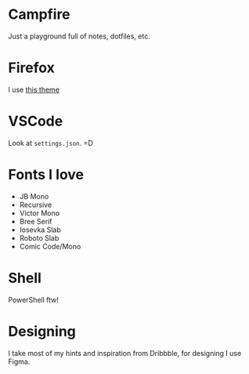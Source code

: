 # Campfire
Just a playground full of notes, dotfiles, etc.

# Firefox
I use [this theme](https://addons.mozilla.org/en-US/firefox/addon/minimalist-dark-and-green-tabs/)

# VSCode
Look at `settings.json`. =D

# Fonts I love
- JB Mono
- Recursive
- Victor Mono
- Bree Serif
- Iosevka Slab
- Roboto Slab
- Comic Code/Mono

# Shell
PowerShell ftw!

# Designing
I take most of my hints and inspiration from Dribbble, for designing I use Figma.
